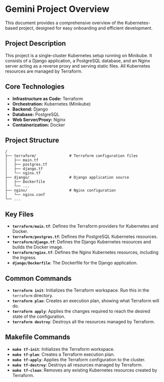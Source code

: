 # Gemini Project Overview

This document provides a comprehensive overview of the Kubernetes-based project, designed for easy onboarding and efficient development.

## Project Description

This project is a single-cluster Kubernetes setup running on Minikube. It consists of a Django application, a PostgreSQL database, and an Nginx server acting as a reverse proxy and serving static files. All Kubernetes resources are managed by Terraform.

## Core Technologies

- **Infrastructure as Code:** Terraform
- **Orchestration:** Kubernetes (Minikube)
- **Backend:** Django
- **Database:** PostgreSQL
- **Web Server/Proxy:** Nginx
- **Containerization:** Docker

## Project Structure

```
/
├── terraform/               # Terraform configuration files
│   ├── main.tf
│   ├── postgres.tf
│   ├── django.tf
│   └── nginx.tf
├── django/                  # Django application source
│   ├── Dockerfile
│   └── ...
├── nginx/                   # Nginx configuration
│   └── nginx.conf
└── ...
```

## Key Files

- **`terraform/main.tf`**: Defines the Terraform providers for Kubernetes and Docker.
- **`terraform/postgres.tf`**: Defines the PostgreSQL Kubernetes resources.
- **`terraform/django.tf`**: Defines the Django Kubernetes resources and builds the Docker image.
- **`terraform/nginx.tf`**: Defines the Nginx Kubernetes resources, including the Ingress.
- **`django/Dockerfile`**: The Dockerfile for the Django application.

## Common Commands

- **`terraform init`**: Initializes the Terraform workspace. Run this in the `terraform` directory.
- **`terraform plan`**: Creates an execution plan, showing what Terraform will do.
- **`terraform apply`**: Applies the changes required to reach the desired state of the configuration.
- **`terraform destroy`**: Destroys all the resources managed by Terraform.

## Makefile Commands

- **`make tf-init`**: Initializes the Terraform workspace.
- **`make tf-plan`**: Creates a Terraform execution plan.
- **`make tf-apply`**: Applies the Terraform configuration to the cluster.
- **`make tf-destroy`**: Destroys all resources managed by Terraform.
- **`make tf-clean`**: Removes any existing Kubernetes resources created by Terraform.
